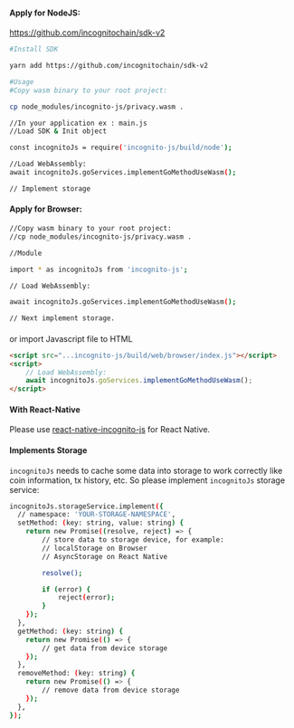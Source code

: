 #### Apply for NodeJS:

https://github.com/incognitochain/sdk-v2

```bash
#Install SDK 

yarn add https://github.com/incognitochain/sdk-v2

#Usage 
#Copy wasm binary to your root project:

cp node_modules/incognito-js/privacy.wasm .

//In your application ex : main.js 
//Load SDK & Init object 

const incognitoJs = require('incognito-js/build/node');

//Load WebAssembly:
await incognitoJs.goServices.implementGoMethodUseWasm();

// Implement storage
```

#### Apply for Browser:

```bash
//Copy wasm binary to your root project:
//cp node_modules/incognito-js/privacy.wasm .

//Module

import * as incognitoJs from 'incognito-js';

// Load WebAssembly:

await incognitoJs.goServices.implementGoMethodUseWasm();

// Next implement storage.
```

####

or import Javascript file to HTML

```html
<script src="...incognito-js/build/web/browser/index.js"></script>
<script>
	// Load WebAssembly:
	await incognitoJs.goServices.implementGoMethodUseWasm();
</script>
```

#### With React-Native

Please use [react-native-incognito-js](https://github.com/incognitochain/react-native-incognito-js) for React Native.

#### Implements Storage

`incognitoJs` needs to cache some data into storage to work correctly like coin information, tx history, etc. So please implement `incognitoJs` storage service:

```bash
incognitoJs.storageService.implement({
  // namespace: 'YOUR-STORAGE-NAMESPACE',
  setMethod: (key: string, value: string) {
    return new Promise((resolve, reject) => {
        // store data to storage device, for example:
        // localStorage on Browser
        // AsyncStorage on React Native

        resolve();

        if (error) {
            reject(error);
        }
    });
  },
  getMethod: (key: string) {
    return new Promise(() => {
        // get data from device storage
    });
  },
  removeMethod: (key: string) {
    return new Promise(() => {
        // remove data from device storage
    });
  },
});
```
